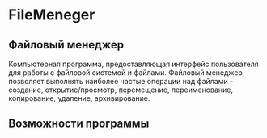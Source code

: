# FileMeneger

<h2>Файловый менеджер</h2>
Компьютерная программа, предоставляющая интерфейс пользователя для работы с файловой системой и файлами. 
Файловый менеджер позволяет выполнять наиболее частые операции над файлами - создание, открытие/просмотр, перемещение, переименование, копирование, удаление, архивирование.
<h2>Возможности программы</h2>
